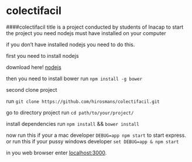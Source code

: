 # colectifacil
	
####colectifacil title is a project conducted by students of Inacap
to start the project you need nodejs must have installed on your computer

if you don’t have installed nodejs you need to do this.

first you need to install nodejs 

download here! [nodejs](https://nodejs.org/en/)

then you need to install bower run `npm install -g bower`

second clone project

run `git clone https://github.com/hirosmans/colectifacil.git`	

go to directory project
run `cd path/to/your/project/`

install dependencies
run `npm install` && `bower install`

now run this if your a mac developer `DEBUG=app npm start` to start express.
or 
run this if your pussy windows developer `set DEBUG=app & npm start`

in you web browser enter [localhost:3000](localhost:3000/).